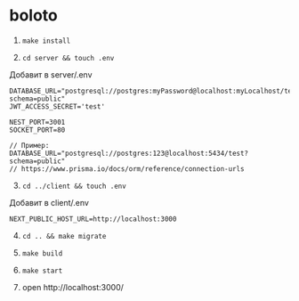 # boloto

1. ```make install ```

2. ```cd server && touch .env```

Добавит в server/.env
```
DATABASE_URL="postgresql://postgres:myPassword@localhost:myLocalhost/test?schema=public"
JWT_ACCESS_SECRET='test'

NEST_PORT=3001
SOCKET_PORT=80
```

```
// Пример: DATABASE_URL="postgresql://postgres:123@localhost:5434/test?schema=public"
// https://www.prisma.io/docs/orm/reference/connection-urls
```

3. ```cd ../client && touch .env```

Добавит в client/.env

```
NEXT_PUBLIC_HOST_URL=http://localhost:3000
```


4. ```cd .. && make migrate```

5. ```make build```

6. ```make start ```  

7. open http://localhost:3000/
